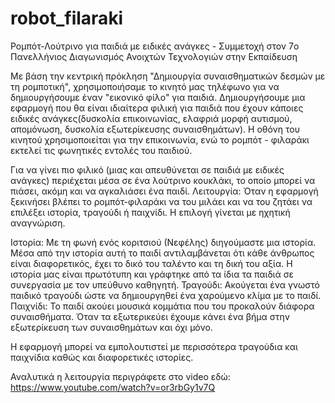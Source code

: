 # robot_filaraki
Ρομπότ-Λούτρινο για παιδιά με ειδικές ανάγκες - Συμμετοχή στον 7o Πανελλήνιος Διαγωνισμός Ανοιχτών Τεχνολογιών στην Εκπαίδευση

Με βάση την κεντρική πρόκληση "Δημιουργία συναισθηματικών δεσμών με τη ρομποτική", χρησιμοποιήσαμε το κινητό μας τηλέφωνο για να δημιουργήσουμε έναν "εικονικό φίλο" για παιδιά.
Δημιουργήσουμε μια εφαρμογή που θα είναι ιδιαίτερα φιλική για παιδιά που έχουν κάποιες ειδικές ανάγκες(δυσκολία επικοινωνίας, ελαφριά μορφή αυτισμού, απομόνωση, δυσκολία εξωτερίκευσης συναισθημάτων).
Η οθόνη του κινητού χρησιμοποιείται για την επικοινωνία, ενώ το ρομπότ - φιλαράκι εκτελεί τις φωνητικές εντολές του παιδιού.

Για να γίνει πιο φιλικό (μιας και απευθύνεται σε παιδιά με ειδικές ανάγκες) περιέχεται μέσα σε ένα λούτρινο κουκλάκι, το οποίο μπορεί να πιάσει, ακόμη και να αγκαλιάσει ένα παιδί. 
Λειτουργία:
Όταν η εφαρμογή ξεκινήσει βλέπει το ρομπότ-φιλαράκι να του μιλάει και να του ζητάει να επιλέξει ιστορία, τραγούδι ή παιχνίδι. Η επιλογή γίνεται με ηχητική αναγνώριση.

Ιστορία: Με τη φωνή ενός κοριτσιού (Νεφέλης) διηγούμαστε μια ιστορία. Μέσα από την ιστορία αυτή το παιδί αντιλαμβάνεται ότι κάθε άνθρωπος είναι διαφορετικός, έχει το δικό του ταλέντο και τη δική του αξία. Η ιστορία μας είναι πρωτότυπη και γράφτηκε από τα ίδια τα παιδιά σε συνεργασία με τον υπεύθυνο καθηγητή.
Τραγούδι: Ακούγεται ένα γνωστό παιδικό τραγούδι ώστε να δημιουργηθεί ένα χαρούμενο κλίμα με το παιδί.
Παιχνίδι: Το παιδί ακούει μουσικά κομμάτια που του προκαλούν διάφορα συναισθήματα. Όταν τα εξωτερικεύει έχουμε κάνει ένα βήμα στην εξωτερίκευση των συναισθημάτων και όχι μόνο.

Η εφαρμογή μπορεί να εμπολουτιστεί με περισσότερα τραγούδια και παιχνίδια καθώς και διαφορετικές ιστορίες.

Αναλυτικά η λειτουργία περιγράφετε στο video εδώ: https://www.youtube.com/watch?v=or3rbGy1v7Q
